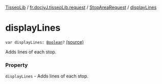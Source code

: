 [TisseoLib](../../index.md) / [fr.docjyJ.tisseoLib.request](../index.md) / [StopAreaRequest](index.md) / [displayLines](./display-lines.md)

# displayLines

`var displayLines: `[`Boolean`](https://kotlinlang.org/api/latest/jvm/stdlib/kotlin/-boolean/index.html)`?` [(source)](https://github.com/docjyj/tisseoLib/tree/master/src/main/kotlin/fr/docjyJ/tisseoLib/request/StopAreaRequest.kt#L39)

Adds lines of each stop.

### Property

`displayLines` - Adds lines of each stop.
